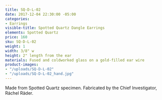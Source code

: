 ```yaml
---
title: SQ-D-L-02
date: 2017-12-04 22:30:00 -05:00
categories:
- Earrings
visible-title: Spotted Quartz Dangle Earrings
elements: Spotted Quartz
price: 160
sku: SQ-D-L-02
weight: 1
width: 3/8" w
height: 2" length from the ear
materials: Fused and coldworked glass on a gold-filled ear wire
product-images:
- "/uploads/SQ-D-L-02"
- "/uploads/SQ-D-L-02_hand.jpg"
---
```


Made from Spotted Quartz specimen. Fabricated by the Chief Investigator, Ráchel Räder.
